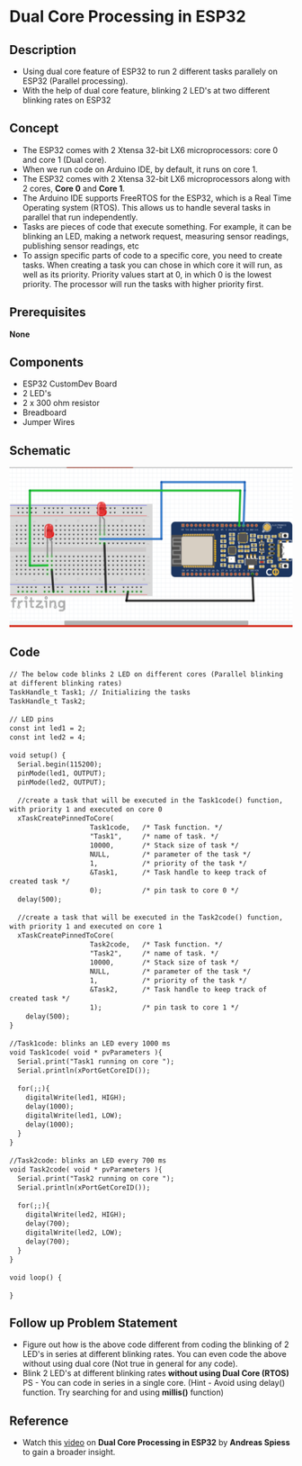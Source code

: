 # Dual Core Processing in ESP32
## Description
* Using dual core feature of ESP32 to run 2 different tasks parallely on ESP32 (Parallel processing).
* With the help of dual core feature, blinking 2 LED's at two different blinking rates on ESP32
## Concept 
* The ESP32 comes with 2 Xtensa 32-bit LX6 microprocessors: core 0 and core 1 (Dual core). 
* When we run code on Arduino IDE, by default, it runs on core 1.
* The ESP32 comes with 2 Xtensa 32-bit LX6 microprocessors along with 2 cores, **Core 0** and **Core 1**.
* The Arduino IDE supports FreeRTOS for the ESP32, which is a Real Time Operating system (RTOS). This allows us to handle several tasks in parallel that run independently.
* Tasks are pieces of code that execute something. For example, it can be blinking an LED, making a network request, measuring sensor readings, publishing sensor readings, etc
* To assign specific parts of code to a specific core, you need to create tasks. When creating a task you can chose in which core it will run, as well as its priority. Priority values start at 0, in which 0 is the lowest priority. The processor will run the tasks with higher priority first.

## Prerequisites
**None**
## Components
* ESP32 CustomDev Board
* 2 LED's
* 2 x 300 ohm resistor
* Breadboard
* Jumper Wires
## Schematic
![image](https://github.com/CFI-Electronics-Club/Dev-Board-Documentation/blob/main/Easy%20Projects/Images/DualCoreProcessing.png)
## Code
```
// The below code blinks 2 LED on different cores (Parallel blinking at different blinking rates)
TaskHandle_t Task1; // Initializing the tasks
TaskHandle_t Task2;

// LED pins
const int led1 = 2;
const int led2 = 4;

void setup() {
  Serial.begin(115200); 
  pinMode(led1, OUTPUT);
  pinMode(led2, OUTPUT);

  //create a task that will be executed in the Task1code() function, with priority 1 and executed on core 0
  xTaskCreatePinnedToCore(
                    Task1code,   /* Task function. */
                    "Task1",     /* name of task. */
                    10000,       /* Stack size of task */
                    NULL,        /* parameter of the task */
                    1,           /* priority of the task */
                    &Task1,      /* Task handle to keep track of created task */
                    0);          /* pin task to core 0 */                  
  delay(500); 

  //create a task that will be executed in the Task2code() function, with priority 1 and executed on core 1
  xTaskCreatePinnedToCore(
                    Task2code,   /* Task function. */
                    "Task2",     /* name of task. */
                    10000,       /* Stack size of task */
                    NULL,        /* parameter of the task */
                    1,           /* priority of the task */
                    &Task2,      /* Task handle to keep track of created task */
                    1);          /* pin task to core 1 */
    delay(500); 
}

//Task1code: blinks an LED every 1000 ms
void Task1code( void * pvParameters ){
  Serial.print("Task1 running on core ");
  Serial.println(xPortGetCoreID());

  for(;;){
    digitalWrite(led1, HIGH);
    delay(1000);
    digitalWrite(led1, LOW);
    delay(1000);
  } 
}

//Task2code: blinks an LED every 700 ms
void Task2code( void * pvParameters ){
  Serial.print("Task2 running on core ");
  Serial.println(xPortGetCoreID());

  for(;;){
    digitalWrite(led2, HIGH);
    delay(700);
    digitalWrite(led2, LOW);
    delay(700);
  }
}

void loop() {
  
}
```
## Follow up Problem Statement
* Figure out how is the above code different from coding the blinking of 2 LED's in series at different blinking rates. You can even code the above without using dual core (Not true in general for any code). 
* Blink 2 LED's at different blinking rates **without using Dual Core (RTOS)**
 PS - You can code in series in a single core. (Hint - Avoid using delay() function. Try searching for and using **millis()** function)
## Reference
* Watch this [video](https://youtu.be/k_D_Qu0cgu8) on **Dual Core Processing in ESP32** by **Andreas Spiess** to gain a broader insight.
